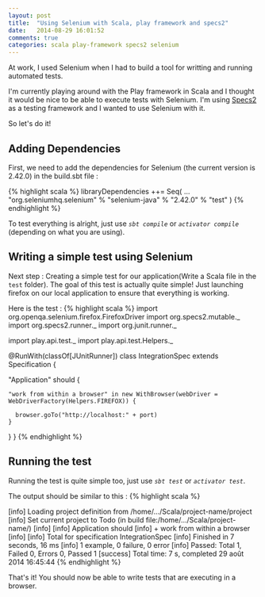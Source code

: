 ```yaml
---
layout: post
title:  "Using Selenium with Scala, play framework and specs2"
date:   2014-08-29 16:01:52
comments: true
categories: scala play-framework specs2 selenium
---
```

At work, I used Selenium when I had to build a tool for writting and running automated tests.

I'm currently playing around with the Play framework in Scala and I thought it would be nice to be able to execute tests with Selenium.
I'm using [Specs2][specs2] as a testing framework and I wanted to use Selenium with it.

So let's do it!

Adding Dependencies
------

First, we need to add the dependencies for Selenium (the current version is 2.42.0) in the build.sbt file :

{% highlight scala %}
libraryDependencies ++= Seq(
  ...
  "org.seleniumhq.selenium" % "selenium-java" % "2.42.0" % "test"
)
{% endhighlight %}

To test everything is alright, just use *`sbt compile`* or *`activator compile`* (depending on what you are using).

Writing a simple test using Selenium
------

Next step : Creating a simple test for our application(Write a Scala file in the `test` folder). The goal of this test is actually quite simple! Just launching firefox on our local application to ensure that everything is working.

Here is the test :
{% highlight scala %}
import org.openqa.selenium.firefox.FirefoxDriver
import org.specs2.mutable._
import org.specs2.runner._
import org.junit.runner._

import play.api.test._
import play.api.test.Helpers._

@RunWith(classOf[JUnitRunner])
class IntegrationSpec extends Specification {

  "Application" should {

    "work from within a browser" in new WithBrowser(webDriver = WebDriverFactory(Helpers.FIREFOX)) {

      browser.goTo("http://localhost:" + port)
    }
  }
}
{% endhighlight %}

Running the test
------

Running the test is quite simple too, just use *`sbt test`* or *`activator test`*.

The output should be similar to this :
{% highlight scala %}

[info] Loading project definition from /home/.../Scala/project-name/project
[info] Set current project to Todo (in build file:/home/.../Scala/project-name/)
[info] 
[info] Application should
[info] + work from within a browser
[info] 
[info] Total for specification IntegrationSpec
[info] Finished in 7 seconds, 16 ms
[info] 1 example, 0 failure, 0 error
[info] Passed: Total 1, Failed 0, Errors 0, Passed 1
[success] Total time: 7 s, completed 29 août 2014 16:45:44
{% endhighlight %}

That's it! You should now be able to write tests that are executing in a browser.


[specs2]: https://github.com/etorreborre/specs2     
